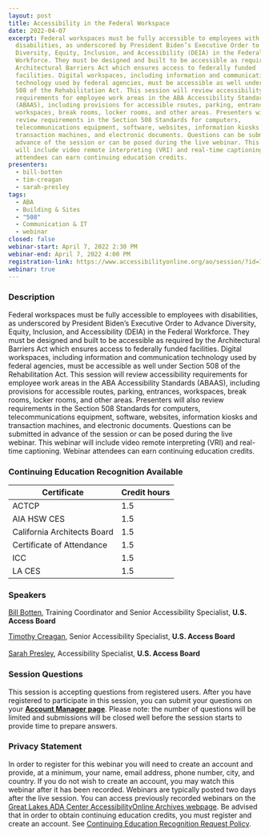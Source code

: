 ```yaml
---
layout: post
title: Accessibility in the Federal Workspace
date: 2022-04-07
excerpt: Federal workspaces must be fully accessible to employees with
  disabilities, as underscored by President Biden’s Executive Order to Advance
  Diversity, Equity, Inclusion, and Accessibility (DEIA) in the Federal
  Workforce. They must be designed and built to be accessible as required by the
  Architectural Barriers Act which ensures access to federally funded
  facilities. Digital workspaces, including information and communication
  technology used by federal agencies, must be accessible as well under Section
  508 of the Rehabilitation Act. This session will review accessibility
  requirements for employee work areas in the ABA Accessibility Standards
  (ABAAS), including provisions for accessible routes, parking, entrances,
  workspaces, break rooms, locker rooms, and other areas. Presenters will also
  review requirements in the Section 508 Standards for computers,
  telecommunications equipment, software, websites, information kiosks and
  transaction machines, and electronic documents. Questions can be submitted in
  advance of the session or can be posed during the live webinar. This webinar
  will include video remote interpreting (VRI) and real-time captioning. Webinar
  attendees can earn continuing education credits.
presenters:
  - bill-botten
  - tim-creagan
  - sarah-presley
tags:
  - ABA
  - Building & Sites
  - "508"
  - Communication & IT
  - webinar
closed: false
webinar-start: April 7, 2022 2:30 PM
webinar-end: April 7, 2022 4:00 PM
registration-link: https://www.accessibilityonline.org/ao/session/?id=110999
webinar: true
---
```

### Description

Federal workspaces must be fully accessible to employees with disabilities, as underscored by President Biden’s Executive Order to Advance Diversity, Equity, Inclusion, and Accessibility (DEIA) in the Federal Workforce. They must be designed and built to be accessible as required by the Architectural Barriers Act which ensures access to federally funded facilities. Digital workspaces, including information and communication technology used by federal agencies, must be accessible as well under Section 508 of the Rehabilitation Act. This session will review accessibility requirements for employee work areas in the ABA Accessibility Standards (ABAAS), including provisions for accessible routes, parking, entrances, workspaces, break rooms, locker rooms, and other areas. Presenters will also review requirements in the Section 508 Standards for computers, telecommunications equipment, software, websites, information kiosks and transaction machines, and electronic documents. Questions can be submitted in advance of the session or can be posed during the live webinar. This webinar will include video remote interpreting (VRI) and real-time captioning. Webinar attendees can earn continuing education credits.

### Continuing Education Recognition Available

| **Certificate**             | **Credit hours** |
| --------------------------- | ---------------- |
| ACTCP                       | 1.5              |
| AIA HSW CES                 | 1.5              |
| California Architects Board | 1.5              |
| Certificate of Attendance   | 1.5              |
| ICC                         | 1.5              |
| LA CES                      | 1.5              |

### Speakers

[Bill Botten](https://www.accessibilityonline.org/ao/speakers/10008/?ret=speakers), Training Coordinator and Senior Accessibility Specialist, **U.S. Access Board**

[Timothy Creagan](https://www.accessibilityonline.org/speakers/speaker.aspx?id=10120&ret=Accessibility%20in%20the%20Federal%20Workspace), Senior Accessibility Specialist, **U.S. Access Board**\
\
[Sarah Presley](https://www.accessibilityonline.org/speakers/speaker.aspx?id=10778&ret=Accessibility%20in%20the%20Federal%20Workspace), Accessibility Specialist, **U.S. Access Board**

### Session Questions

This session is accepting questions from registered users. After you have registered to participate in this session, you can submit your questions on your **[Account Manager page](https://www.accessibilityonline.org/ao/accountManager/110952)**. Please note: the number of questions will be limited and submissions will be closed well before the session starts to provide time to prepare answers.

### Privacy Statement

In order to register for this webinar you will need to create an account and provide, at a minimum, your name, email address, phone number, city, and country. If you do not wish to create an account, you may watch this webinar after it has been recorded. Webinars are typically posted two days after the live session. You can access previously recorded webinars on the [Great Lakes ADA Center AccessibilityOnline Archives webpage](https://www.accessibilityonline.org/ao/archives/). Be advised that in order to obtain continuing education credits, you must register and create an account. See [Continuing Education Recognition Request Policy](https://www.accessibilityonline.org/continuing-education/CEUDetails.aspx).

